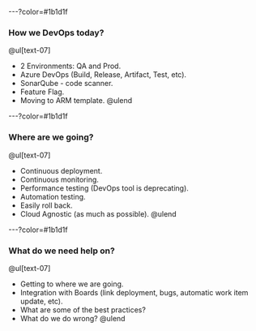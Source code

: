---?color=#1b1d1f

### How we DevOps today?
@ul[text-07]
- 2 Environments: QA and Prod.
- Azure DevOps (Build, Release, Artifact, Test, etc).
- SonarQube - code scanner.
- Feature Flag.
- Moving to ARM template.
@ulend

---?color=#1b1d1f

### Where are we going?
@ul[text-07]
- Continuous deployment.
- Continuous monitoring.
- Performance testing (DevOps tool is deprecating).
- Automation testing.
- Easily roll back.
- Cloud Agnostic (as much as possible).
@ulend

---?color=#1b1d1f

### What do we need help on?
@ul[text-07]
- Getting to where we are going.
- Integration with Boards (link deployment, bugs, automatic work item update, etc).
- What are some of the best practices?
- What do we do wrong?
@ulend
